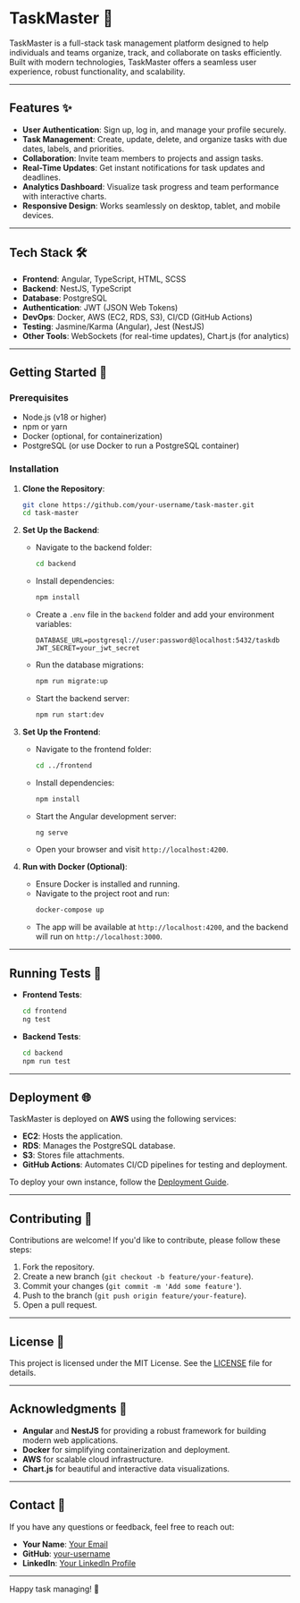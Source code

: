# TaskMaster 🚀

TaskMaster is a full-stack task management platform designed to help individuals and teams organize, track, and collaborate on tasks efficiently. Built with modern technologies, TaskMaster offers a seamless user experience, robust functionality, and scalability.

<!-- ![TaskMaster Screenshot](./screenshot.png) Add a screenshot here -->

---

## Features ✨

- **User Authentication**: Sign up, log in, and manage your profile securely.
- **Task Management**: Create, update, delete, and organize tasks with due dates, labels, and priorities.
- **Collaboration**: Invite team members to projects and assign tasks.
- **Real-Time Updates**: Get instant notifications for task updates and deadlines.
- **Analytics Dashboard**: Visualize task progress and team performance with interactive charts.
- **Responsive Design**: Works seamlessly on desktop, tablet, and mobile devices.

---

## Tech Stack 🛠️

- **Frontend**: Angular, TypeScript, HTML, SCSS
- **Backend**: NestJS, TypeScript
- **Database**: PostgreSQL
- **Authentication**: JWT (JSON Web Tokens)
- **DevOps**: Docker, AWS (EC2, RDS, S3), CI/CD (GitHub Actions)
- **Testing**: Jasmine/Karma (Angular), Jest (NestJS)
- **Other Tools**: WebSockets (for real-time updates), Chart.js (for analytics)

---

## Getting Started 🚀

### Prerequisites

- Node.js (v18 or higher)
- npm or yarn
- Docker (optional, for containerization)
- PostgreSQL (or use Docker to run a PostgreSQL container)

### Installation

1. **Clone the Repository**:
   ```bash
   git clone https://github.com/your-username/task-master.git
   cd task-master
   ```

2. **Set Up the Backend**:
   - Navigate to the backend folder:
     ```bash
     cd backend
     ```
   - Install dependencies:
     ```bash
     npm install
     ```
   - Create a `.env` file in the `backend` folder and add your environment variables:
     ```env
     DATABASE_URL=postgresql://user:password@localhost:5432/taskdb
     JWT_SECRET=your_jwt_secret
     ```
   - Run the database migrations:
     ```bash
     npm run migrate:up
     ```
   - Start the backend server:
     ```bash
     npm run start:dev
     ```

3. **Set Up the Frontend**:
   - Navigate to the frontend folder:
     ```bash
     cd ../frontend
     ```
   - Install dependencies:
     ```bash
     npm install
     ```
   - Start the Angular development server:
     ```bash
     ng serve
     ```
   - Open your browser and visit `http://localhost:4200`.

4. **Run with Docker (Optional)**:
   - Ensure Docker is installed and running.
   - Navigate to the project root and run:
     ```bash
     docker-compose up
     ```
   - The app will be available at `http://localhost:4200`, and the backend will run on `http://localhost:3000`.

---

## Running Tests 🧪

- **Frontend Tests**:
  ```bash
  cd frontend
  ng test
  ```

- **Backend Tests**:
  ```bash
  cd backend
  npm run test
  ```

---

## Deployment 🌐

TaskMaster is deployed on **AWS** using the following services:
- **EC2**: Hosts the application.
- **RDS**: Manages the PostgreSQL database.
- **S3**: Stores file attachments.
- **GitHub Actions**: Automates CI/CD pipelines for testing and deployment.

To deploy your own instance, follow the [Deployment Guide](./DEPLOYMENT.md).

---

## Contributing 🤝

Contributions are welcome! If you'd like to contribute, please follow these steps:
1. Fork the repository.
2. Create a new branch (`git checkout -b feature/your-feature`).
3. Commit your changes (`git commit -m 'Add some feature'`).
4. Push to the branch (`git push origin feature/your-feature`).
5. Open a pull request.

---

## License 📄

This project is licensed under the MIT License. See the [LICENSE](./LICENSE) file for details.

---

## Acknowledgments 🙏

- **Angular** and **NestJS** for providing a robust framework for building modern web applications.
- **Docker** for simplifying containerization and deployment.
- **AWS** for scalable cloud infrastructure.
- **Chart.js** for beautiful and interactive data visualizations.

---

## Contact 📧

If you have any questions or feedback, feel free to reach out:

- **Your Name**: [Your Email](mailto:your-email@example.com)
- **GitHub**: [your-username](https://github.com/your-username)
- **LinkedIn**: [Your LinkedIn Profile](https://linkedin.com/in/your-profile)

---

Happy task managing! 🎉